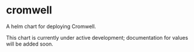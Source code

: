 # cromwell

A helm chart for deploying Cromwell.

This chart is currently under active development; documentation for values will be added soon.
